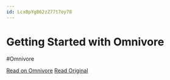 ```yaml
---
id: LcxBpYgB62zZ77t7oy78
---
```


# Getting Started with Omnivore
#Omnivore

[Read on Omnivore](https://omnivore.app/me/getting-started-with-omnivore-188a541a399)
[Read Original](https://blog.omnivore.app/p/getting-started-with-omnivore)

